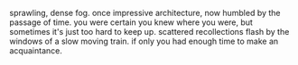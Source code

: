sprawling, dense fog. once impressive architecture, now humbled by the passage of time. you were certain you knew where you were, but sometimes it's just too hard to keep up. scattered recollections flash by the windows of a slow moving train. if only you had enough time to make an acquaintance.
